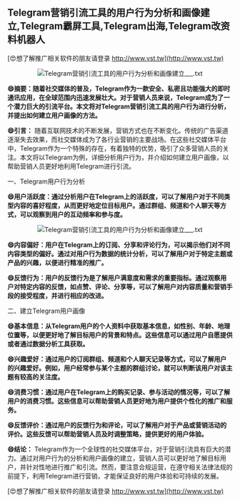 ## **Telegram营销引流工具的用户行为分析和画像建立,Telegram霸屏工具,Telegram出海,Telegram改资料机器人**

[😍想了解推广相关软件的朋友请登录 http://www.vst.tw](http://www.vst.tw)

 <center><img src="https://vst.tw/MP4/tuiguang/png/5.png" alt="Telegram营销引流工具的用户行为分析和画像建立___.txt"></center>

**😄摘要：随着社交媒体的普及，Telegram作为一款安全、私密且功能强大的即时通讯应用，在全球范围内迅速发展壮大。对于营销人员来说，Telegram成为了一个潜力巨大的引流平台。本文将对Telegram营销引流工具的用户行为进行分析，并提出如何建立用户画像的方法。**

**😄引言：**
随着互联网技术的不断发展，营销方式也在不断变化。传统的广告渠道逐渐失去效果，而社交媒体成为了各行业营销的主要战场。在这些社交媒体平台中，Telegram作为一个特殊的存在，有着独特的优势，吸引了众多营销人员的关注。本文将以Telegram为例，详细分析用户行为，并介绍如何建立用户画像，以帮助营销人员更好地利用Telegram进行引流。

一、Telegram用户行为分析

**😄用户活跃度：通过分析用户在Telegram上的活跃度，可以了解用户对于不同类型内容的喜好程度，从而更好地定位目标用户。通过群组、频道和个人聊天等方式，可以观察到用户的互动频率和参与度。**

 <center><img src="https://vst.tw/MP4/tuiguang/png/6.png" alt="Telegram营销引流工具的用户行为分析和画像建立___.txt"></center>

**😄内容偏好：用户在Telegram上的订阅、分享和评论行为，可以揭示他们对不同内容类型的偏好。通过对用户行为数据的统计分析，可以了解用户对于特定主题或产品的兴趣，以便进行精准的推广。**

**😄反馈行为：用户的反馈行为是了解用户满意度和需求的重要指标。通过观察用户对特定内容的反馈，如点赞、评论、分享等，可以了解用户对内容质量和营销手段的接受程度，并进行相应的改进。**

二、建立Telegram用户画像

**😄基本信息：从Telegram用户的个人资料中获取基本信息，如性别、年龄、地理位置等，以便更好地了解目标用户的背景和特点。这些信息可以通过用户自愿提供或者通过数据分析工具获取。**

**😄兴趣爱好：通过用户的订阅群组、频道和个人聊天记录等方式，可以了解用户的兴趣爱好。例如，用户经常参与某个主题的群组讨论，就可以判断该用户对该主题有较高的关注度。**

**😄消费习惯：通过用户在Telegram上的购买记录、参与活动的情况等，可以了解用户的消费习惯。这些信息可以帮助营销人员更好地为用户提供个性化的推广和服务。**

**😄反馈评价：通过用户的反馈行为和评论，可以了解用户对于产品或营销活动的评价。这些反馈可以帮助营销人员及时调整策略，提供更好的用户体验。**

**😄结论：**
Telegram作为一个全球性的社交媒体平台，对于营销引流具有巨大的潜力。通过对用户行为的分析和用户画像的建立，营销人员可以更好地了解目标用户，并针对性地进行推广和引流。然而，要注意合规运营，在遵守相关法律法规的前提下，利用Telegram进行营销，才能保证良好的用户体验和可持续的发展。

[😍想了解推广相关软件的朋友请登录 http://www.vst.tw](http://www.vst.tw)



